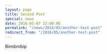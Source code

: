 ```yaml
---
layout: page
title: Second Post
special: news
date: 2016-05-07 22:00:00
permalink: "/news/2016/05/another-test-post"
redirect_from: "/2016/05/another-test-post"
---
```


Bimibmbip